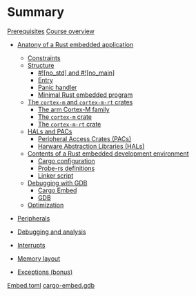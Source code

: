 # Summary

[Prerequisites](./preface/prerequisites.md)
[Course overview](./preface/curriculum.md)

- [Anatony of a Rust embedded application](./1_anatomy/0_summary.md)
    - [Constraints](./1_anatomy/1_constraints.md)
    - [Structure](./1_anatomy/2_structure/0_structure.md)
        - [#!\[no_std\] and #!\[no_main\]](./1_anatomy/2_structure/1_structure_attrs.md)
        - [Entry](./1_anatomy/2_structure/2_structure_entry.md)
        - [Panic handler](./1_anatomy/2_structure/3_panic_handler.md)
        - [Minimal Rust embedded program](./1_anatomy/2_structure/4_structure_all.md)
    - [The `cortex-m` and `cortex-m-rt` crates](./1_anatomy/3_cortex_m_cortex_m_rt/0_cortex_m_cortex_m_rt.md)
        - [The arm Cortex-M family](./1_anatomy/3_cortex_m_cortex_m_rt/1_cortex_m_family.md)
        - [The `cortex-m` crate](./1_anatomy/3_cortex_m_cortex_m_rt/2_cortex_m_crate.md)
        - [The `cortex-m-rt` crate](./1_anatomy/3_cortex_m_cortex_m_rt/3_cortex_m_rt_crate.md)
    - [HALs and PACs](./1_anatomy/4_hal_pac/0_hal_pac.md)
        - [Peripheral Access Crates (PACs)](./1_anatomy/4_hal_pac/1_pac.md)
        - [Harware Abstraction Libraries (HALs)](./1_anatomy/4_hal_pac/2_hal.md)
    - [Contents of a Rust embedded development environment](./1_anatomy/5_dev_env/0_dev_env.md)
        - [Cargo configuration](./1_anatomy/5_dev_env/1_cargo_configuration.md)
        - [Probe-rs definitions](./1_anatomy/5_dev_env/2_probe-rs_definitions.md)
        - [Linker script](./1_anatomy/5_dev_env/3_linker_script.md)
    - [Debugging with GDB](./1_anatomy/6_gdb_debug/0_gdb_debug.md)
        - [Cargo Embed](./1_anatomy/6_gdb_debug/1_cargo_embed.md)
        - [GDB](./1_anatomy/6_gdb_debug/2_gdb.md)
    - [Optimization]()

- [Peripherals]()
- [Debugging and analysis]()
- [Interrupts]()
- [Memory layout]()
- [Exceptions (bonus)]()

[Embed.toml](./includes/Embed.toml.md)
[cargo-embed.gdb](./includes/cargo-embed.gdb.md)